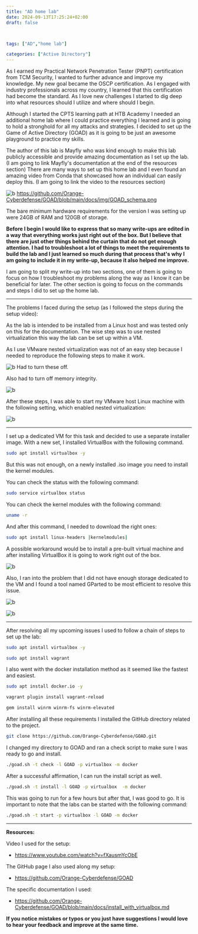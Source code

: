 ```yaml
---
title: "AD home lab"
date: 2024-09-13T17:25:24+02:00
draft: false



tags: ["AD","home lab"]

categories: ["Active Directory"]
---
```


As I earned my Practical Network Penetration Tester (PNPT) certification from TCM Security, I wanted to further advance and improve my knowledge. My new goal became the OSCP certification. As I engaged with industry professionals across my country, I learned that this certification had become the standard. As I love new challenges I started to dig deep into what resources should I utilize and where should I begin.

Although I started the CPTS learning path at HTB Academy I needed an additional home lab where I could practice everything I learned and is going to hold a stronghold for all my attacks and strategies. I decided to set up the Game of Active Directory (GOAD) as it is going to be just an awesome playground to practice my skills.

The author of this lab is Mayfly who was kind enough to make this lab publicly accessible and provide amazing documentation as I set up the lab. (I am going to link Mayfly's documentation at the end of the resources section)
There are many ways to set up this home lab and I even found an amazing video from Conda that showcased how an individual can easily deploy this. (I am going to link the video to the resources section)

![b](images/schema.png)
https://github.com/Orange-Cyberdefense/GOAD/blob/main/docs/img/GOAD_schema.png


The bare minimum hardware requirements for the version I was setting up were 24GB of RAM and 120GB of storage.

**Before I begin I would like to express that so many write-ups are edited in a way that everything works just right out of the box. But I believe that there are just other things behind the curtain that do not get enough attention. I had to troubleshoot a lot of things to meet the requirements to build the lab and I just learned so much during that process that's why I am going to include it in my write-up, because it also helped me improve.**

I am going to split my write-up into two sections, one of them is going to focus on how I troubleshoot my problems along the way as I know it can be beneficial for later. The other section is going to focus on the commands and steps I did to set up the home lab.

---

The problems I faced during the setup (as I followed the steps during the setup video):


As the lab is intended to be installed from a Linux host and was tested only on this for the documentation. The wise step was to use nested virtualization this way the lab can be set up within a VM. 

As I use VMware nested virtualization was not of an easy step because I needed to reproduce the following steps to make it work.

![b](images/troubleshoot(1).png)
Had to turn these off.

Also had to turn off memory integrity. 

![b](images/troubleshoot(2).png)






After these steps, I was able to start my VMware host Linux machine with the following setting, which enabled nested virtualization:

![b](images/troubleshoot(3).png)

---

I set up a dedicated VM for this task and decided to use a separate installer image. With a new set, I installed VirtualBox with the following command.

```bash
sudo apt install virtualbox -y
```
But this was not enough, on a newly installed .iso image you need to install the kernel modules.

You can check the status with the following command:

```bash
sudo service virtualbox status
```

You can check the kernel modules with the following command:

```bash
uname -r
```

And after this command, I needed to download the right ones:

```bash
sudo apt install linux-headers |kernelmodules|
```

A possible workaround would be to install a pre-built virtual machine and after installing VirtualBox it is going to work right out of the box.

![b](images/troubleshoot(4).png)

Also, I ran into the problem that I did not have enough storage dedicated to the VM and I found a tool named GParted to be most efficient to resolve this issue.

![b](images/troubleshoot(6).png)

![b](images/troubleshoot(5).png)




---
After resolving all my upcoming issues I used to follow a chain of steps to set up the lab:

```bash
sudo apt install virtualbox -y
```

```bash
sudo apt install vagrant
```

I also went with the docker installation method as it seemed like the fastest and easiest.

```bash
sudo apt install docker.io -y
```

```bash
vagrant plugin install vagrant-reload
```

```bash
gem install winrm winrm-fs winrm-elevated
```

After installing all these requirements I installed the GitHub directory related to the project.

```bash
git clone https://github.com/Orange-Cyberdefense/GOAD.git
```

I changed my directory to GOAD and ran a check script to make sure I was ready to go and install.

```bash
./goad.sh -t check -l GOAD -p virtualbox -m docker
```

After a successful affirmation, I can run the install script as well.

```bash
./goad.sh -t install -l GOAD -p virtualbox  -m docker
```

This was going to run for a few hours but after that, I was good to go. It is important to note that the labs can be started with the following command:

```bash
./goad.sh -t start -p virtualbox -l GOAD -m docker
```



---
**Resources:**

Video I used for the setup:

- https://www.youtube.com/watch?v=fXausmYcObE

The GitHub page I also used along my setup:

- https://github.com/Orange-Cyberdefense/GOAD

The specific documentation I used:

- https://github.com/Orange-Cyberdefense/GOAD/blob/main/docs/install_with_virtualbox.md

**If you notice mistakes or typos or you just have suggestions I would love to hear your feedback and improve at the same time.**


